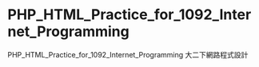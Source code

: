 # PHP_HTML_Practice_for_1092_Internet_Programming
 PHP_HTML_Practice_for_1092_Internet_Programming 大二下網路程式設計
